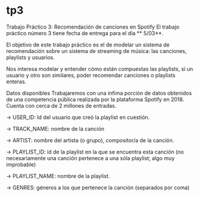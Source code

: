 # tp3
Trabajo Práctico 3: Recomendación de canciones en Spotify
El trabajo práctico número 3 tiene fecha de entrega para el día ** 5/03**.

El objetivo de este trabajo práctico es el de modelar un sistema de recomendación sobre un sistema de streaming de música: las canciones, playlists y usuarios.

Nos interesa modelar y entender cómo están compuestas las playlists, si un usuario y otro son similares, poder recomendar canciones o playlists enteras.

Datos disponibles
Trabajaremos con una ínfima porción de datos obtenidos de una competencia pública realizada por la plataforma Spotify en 2018. Cuenta con cerca de 2 millones de entradas.

-> USER_ID: Id del usuario que creó la playlist en cuestión.

-> TRACK_NAME: nombre de la canción

-> ARTIST: nombre del artista (o grupo), compositor/a de la canción.

-> PLAYLIST_ID: id de la playlist en la que se encuentra esta canción (no necesariamente una canción pertenece a una sóla playlist; algo muy improbable)

-> PLAYLIST_NAME: nombre de la playlist.

-> GENRES: géneros a los que pertenece la canción (separados por coma)
